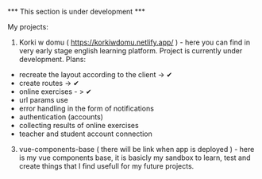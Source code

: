 *** This section is under development ***

My projects:

1. Korki w domu ( https://korkiwdomu.netlify.app/ ) - here you can find in very early stage english learning platform. Project is currently under development.
Plans:
- recreate the layout according to the client -> ✔
- create routes -> ✔
- online exercises - > ✔
- url params use
- error handling in the form of notifications 
- authentication (accounts)
- collecting results of online exercises
- teacher and student account connection

3. vue-components-base ( there will be link when app is deployed ) - here is my vue components base, it is basicly my sandbox to learn, test and create things that I find usefull for my future projects.
